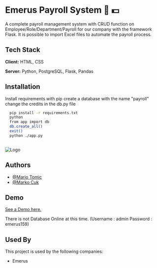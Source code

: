 # Emerus Payroll System :briefcase: :dollar:

A complete payroll management system with CRUD function on Employee/Role/Department/Payroll for our company with the framework Flask. It is possible to import Excel files to automate the payroll process.

## Tech Stack

**Client:** HTML, CSS

**Server:** Python, PostgreSQL, Flask, Pandas

## Installation

Install requirements with pip
create a database with the name "payroll"
change the credits in the db.py file

```bash
  pip install -r requirements.txt
  python
  from app import db
  db.create_all()
  exit()
  python ./app.py
  
```


  ![Logo](https://raw.githubusercontent.com/MarkoCuk54/Payroll-Application/main/static/Payroll.PNG)

## Authors

- [@Mario Tomic](https://github.com/Mario542-cmd)
- [@Marko Cuk](https://github.com/MarkoCuk54)

## Demo
[See a Demo here.](http://marko54.pythonanywhere.com/)

There is not Database Online at this time. (Username : admin Password : emerus159) 

## Used By

This project is used by the following companies:

- Emerus
